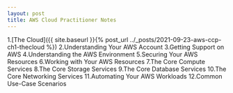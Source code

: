```yaml
---
layout: post
title: AWS Cloud Practitioner Notes
---
```


 1.[The Cloud]({{ site.baseurl }}{% post_url ../_posts/2021-09-23-aws-ccp-ch1-thecloud %})
 2.Understanding Your AWS Account
 3.Getting Support on AWS
 4.Understanding the AWS Environment
 5.Securing Your AWS Resources
 6.Working with Your AWS Resources
 7.The Core Compute Services
 8.The Core Storage Services
 9.The Core Database Services
 10.The Core Networking Services
 11.Automating Your AWS Workloads
 12.Common Use-Case Scenarios
